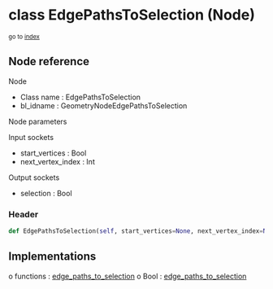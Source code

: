 # class EdgePathsToSelection (Node)

<sub>go to [index](/docs/index.md)</sub>

## Node reference

Node
 - Class name : EdgePathsToSelection
 - bl_idname : GeometryNodeEdgePathsToSelection

Node parameters

Input sockets
 - start_vertices : Bool
 - next_vertex_index : Int

Output sockets
 - selection : Bool

### Header

``` python
def EdgePathsToSelection(self, start_vertices=None, next_vertex_index=None, node_label=None, node_color=None):
```

## Implementations

o functions : [edge_paths_to_selection](/docs/classes/edge_paths_to_selection.md)
o Bool : [edge_paths_to_selection](/docs/classes/edge_paths_to_selection.md) 

